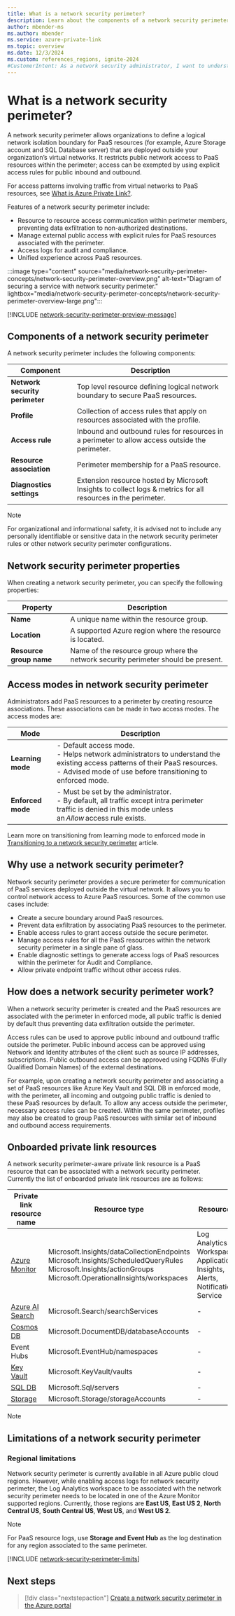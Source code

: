 ```yaml
---
title: What is a network security perimeter?
description: Learn about the components of a network security perimeter, a feature that allows Azure PaaS resources to communicate within an explicit trusted boundary, or perimeter.
author: mbender-ms
ms.author: mbender
ms.service: azure-private-link
ms.topic: overview
ms.date: 12/3/2024
ms.custom: references_regions, ignite-2024
#CustomerIntent: As a network security administrator, I want to understand how to use Network Security Perimeter to control network access to Azure PaaS resources.
---
```


# What is a network security perimeter?

A network security perimeter allows organizations to define a logical network isolation boundary for PaaS resources (for example, Azure Storage account and SQL Database server) that are deployed outside your organization’s virtual networks. It restricts public network access to PaaS resources within the perimeter; access can be exempted by using explicit access rules for public inbound and outbound.

For access patterns involving traffic from virtual networks to PaaS resources, see [What is Azure Private Link?](private-link-overview.md).

Features of a network security perimeter include:

- Resource to resource access communication within perimeter members, preventing data exfiltration to non-authorized destinations.
- Manage external public access with explicit rules for PaaS resources associated with the perimeter.
- Access logs for audit and compliance.
- Unified experience across PaaS resources.



:::image type="content" source="media/network-security-perimeter-concepts/network-security-perimeter-overview.png" alt-text="Diagram of securing a service with network security perimeter." lightbox="media/network-security-perimeter-concepts/network-security-perimeter-overview-large.png":::

[!INCLUDE [network-security-perimeter-preview-message](../../includes/network-security-perimeter-preview-message.md)]

## Components of a network security perimeter

A network security perimeter includes the following components:

| **Component** |**Description**|
|---------------------|------------------------------------------------------------------------------------------------------------|
| **Network security perimeter** | Top level resource defining logical network boundary to secure PaaS resources. |
| **Profile** | Collection of access rules that apply on resources associated with the profile. |
| **Access rule**| Inbound and outbound rules for resources in a perimeter to allow access outside the perimeter. |
| **Resource association** | Perimeter membership for a PaaS resource. |
| **Diagnostics settings** | Extension resource hosted by Microsoft Insights to collect logs & metrics for all resources in the perimeter. |

> [!NOTE]
> For organizational and informational safety, it is advised not to include any personally identifiable or sensitive data in the network security perimeter rules or other network security perimeter configurations.

## Network security perimeter properties

When creating a network security perimeter, you can specify the following properties:

| **Property** | **Description** |
|------------------|-------------|
| **Name** | A unique name within the resource group. |
| **Location** | A supported Azure region where the resource is located. |
| **Resource group name** | Name of the resource group where the network security perimeter should be present. |

## Access modes in network security perimeter

Administrators add PaaS resources to a perimeter by creating resource associations. These associations can be made in two access modes. The access modes are:

| **Mode** | **Description** |
|----------------|--------|
| **Learning mode**  | - Default access mode.</br>- Helps network administrators to understand the existing access patterns of their PaaS resources.</br>- Advised mode of use before transitioning to enforced mode.|
| **Enforced mode**  | - Must be set by the administrator.</br>- By default, all traffic except intra perimeter traffic is denied in this mode unless an *Allow* access rule exists. |


Learn more on transitioning from learning mode to enforced mode in [Transitioning to a network security perimeter](network-security-perimeter-transition.md) article.

## Why use a network security perimeter?

Network security perimeter provides a secure perimeter for communication of PaaS services deployed outside the virtual network. It allows you to control network access to Azure PaaS resources. Some of the common use cases include:

- Create a secure boundary around  PaaS resources.
- Prevent data exfiltration by associating PaaS resources  to the perimeter.
- Enable access rules to grant access outside the secure perimeter.
- Manage access rules for all the PaaS resources within the network security perimeter in a single pane of glass.
- Enable diagnostic settings to generate access logs of PaaS resources within the perimeter for Audit and Compliance.
- Allow private endpoint traffic without other access rules.


## How does a network security perimeter work?

When a network security perimeter is created and the PaaS resources are associated with the perimeter in enforced mode, all public traffic is denied by default thus preventing data exfiltration outside the perimeter.  

Access rules can be used to approve public inbound and outbound traffic outside the perimeter. Public inbound access can be approved using Network and Identity attributes of the client such as source IP addresses, subscriptions. Public outbound access can be approved using FQDNs (Fully Qualified Domain Names) of the external destinations. 

For example, upon creating a network security perimeter and associating a set of PaaS resources like Azure Key Vault and SQL DB in enforced mode, with the perimeter, all incoming and outgoing public traffic is denied to these PaaS resources by default. To allow any access outside the perimeter, necessary access rules can be created. Within the same perimeter, profiles may also be created to group PaaS resources with similar set of inbound and outbound access requirements.

## Onboarded private link resources
A network security perimeter-aware private link resource is a PaaS resource that can be associated with a network security perimeter. Currently the list of onboarded private link resources are as follows:

| Private link resource name | Resource type | Resources |
|---------------------------|---------------|-----------|
| [Azure Monitor](/azure/azure-monitor/essentials/network-security-perimeter)             | Microsoft.Insights/dataCollectionEndpoints</br>Microsoft.Insights/ScheduledQueryRules</br>Microsoft.Insights/actionGroups</br>Microsoft.OperationalInsights/workspaces | Log Analytics Workspace, Application Insights, Alerts, Notification Service |
| [Azure AI Search](/azure/search/search-security-network-security-perimiter)          | Microsoft.Search/searchServices | - |
| [Cosmos DB](/azure/cosmos-db/how-to-configure-nsp)                | Microsoft.DocumentDB/databaseAccounts | - |
| Event Hubs                | Microsoft.EventHub/namespaces | - |
| [Key Vault](/azure/key-vault/general/network-security#network-security-perimeter-preview)                 | Microsoft.KeyVault/vaults | - |
| [SQL DB](/azure/azure-sql/database/network-security-perimeter)                    | Microsoft.Sql/servers | - |
| [Storage](/azure/storage/common/storage-network-security#network-secuirty-perimeter-preview)               | Microsoft.Storage/storageAccounts | - |

> [!NOTE]
> 
## Limitations of a network security perimeter

### Regional limitations

Network security perimeter is currently available in all Azure public cloud regions. However, while enabling access logs for network security perimeter, the Log Analytics workspace to be associated with the network security perimeter needs to be located in one of the Azure Monitor supported regions. Currently, those regions are **East US**, **East US 2**, **North Central US**, **South Central US**, **West US**, and **West US 2**.

> [!NOTE]
> For PaaS resource logs, use **Storage and Event Hub** as the log destination for any region associated to the same perimeter.

[!INCLUDE [network-security-perimeter-limits](../../includes/network-security-perimeter-limits.md)]

## Next steps

> [!div class="nextstepaction"]
> [Create a network security perimeter in the Azure portal](./create-network-security-perimeter-portal.md)

